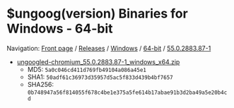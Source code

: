 # $ungoog(version) Binaries for Windows - 64-bit

Navigation: [Front page](/) / [Releases](/releases/) / [Windows](/releases/windows) / [64-bit](/releases/windows/64bit) / [55.0.2883.87-1](/releases/windows/64bit/55.0.2883.87-1)


* [ungoogled-chromium_55.0.2883.87-1_windows_x64.zip](https://github.com/Eloston/ungoogled-chromium/releases/download/55.0.2883.87-1/ungoogled-chromium_55.0.2883.87-1_windows_x64.zip)
    * MD5: `5a0c046cd411d769fb49104a086a45e1`
    * SHA1: `50adf61c36973d35957d5ac5f833d439b4bf7657`
    * SHA256: `0b748947a56f814055f678c4be1e375a5fe614b17abae91b3d2ba49a5e20b4cd`

